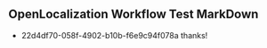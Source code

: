 ## OpenLocalization Workflow Test MarkDown
* 22d4df70-058f-4902-b10b-f6e9c94f078a 
thanks!<!--HONumber=Mar16_HO3-->
